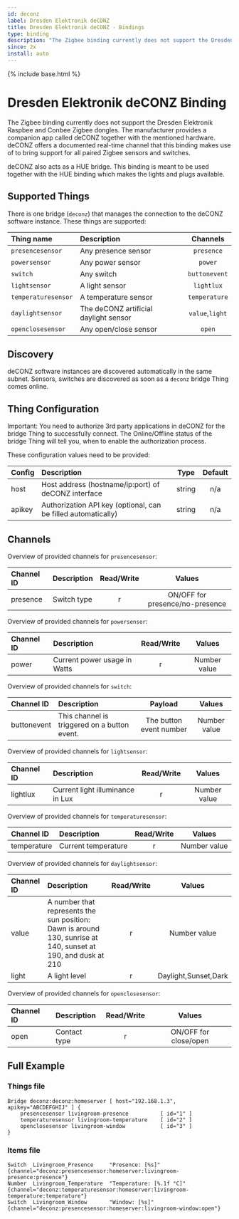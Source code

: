 ```yaml
---
id: deconz
label: Dresden Elektronik deCONZ
title: Dresden Elektronik deCONZ - Bindings
type: binding
description: "The Zigbee binding currently does not support the Dresden Elektronik Raspbee and Conbee Zigbee dongles."
since: 2x
install: auto
---
```


<!-- Attention authors: Do not edit directly. Please add your changes to the appropriate source repository -->

{% include base.html %}

# Dresden Elektronik deCONZ Binding

The Zigbee binding currently does not support the Dresden Elektronik Raspbee and Conbee Zigbee dongles.
The manufacturer provides a companion app called deCONZ together with the mentioned hardware. deCONZ
offers a documented real-time channel that this binding makes use of to bring support for all
paired Zigbee sensors and switches.

deCONZ also acts as a HUE bridge. This binding is meant to be used together with the HUE binding
which makes the lights and plugs available.

## Supported Things

There is one bridge (`deconz`) that manages the connection to the deCONZ software instance.
These things are supported:

| Thing name            | Description                     | Channels                    |
| :-------------------- |:--------------------------------|:---------------------------:|
| `presencesensor`    | Any presence sensor             | `presence`                 |
| `powersensor`       | Any power sensor                | `power`                    |
| `switch`             | Any switch                      | `buttonevent`             |
| `lightsensor`       | A light sensor                  | `lightlux`                 |
| `temperaturesensor`| A temperature sensor            | `temperature`              |
| `daylightsensor`    | The deCONZ artificial daylight sensor | `value`,`light`     |
| `openclosesensor`    | Any open/close sensor | `open`     |

## Discovery

deCONZ software instances are discovered automatically in the same subnet.
Sensors, switches are discovered as soon as a `deconz` bridge Thing comes online.

## Thing Configuration

Important: You need to authorize 3rd party applications in deCONZ for the bridge Thing to successfully connect.
The Online/Offline status of the bridge Thing will tell you, when to enable the authorization process.

These configuration values need to be provided:


| Config                | Description                                           | Type  | Default |
| :-------------------- |:------------------------------------------------------|:-----:|:-------:|
| host                  | Host address (hostname/ip:port) of deCONZ interface   |string | n/a     |
| apikey                | Authorization API key (optional, can be filled automatically) |string | n/a     |

## Channels

Overview of provided channels for `presencesensor`:

| Channel ID                |  Description                       | Read/Write | Values               |
| :------------------------ | :----------------------------------|:----------:|:--------------------:|
| presence                  | Switch type                        |r           | ON/OFF for presence/no-presence |

Overview of provided channels for `powersensor`:

| Channel ID                |  Description                       | Read/Write | Values               |
| :------------------------ | :----------------------------------|:----------:|:--------------------:|
| power                     | Current power usage in Watts       |r           | Number value         |

Overview of provided channels for `switch`:

| Channel ID                |  Description                       | Payload | Values               |
| :------------------------ | :----------------------------------|:----------:|:--------------------:|
| buttonevent | This channel is triggered on a button event. | The button event number | Number value         |

Overview of provided channels for `lightsensor`:

| Channel ID                |  Description                       | Read/Write | Values               |
| :------------------------ | :----------------------------------|:----------:|:--------------------:|
| lightlux                  | Current light illuminance in Lux   |r           | Number value         |

Overview of provided channels for `temperaturesensor`:

| Channel ID                |  Description                       | Read/Write | Values               |
| :------------------------ | :----------------------------------|:----------:|:--------------------:|
| temperature               | Current temperature                |r           | Number value         |

Overview of provided channels for `daylightsensor`:

| Channel ID                |  Description                       | Read/Write | Values               |
| :------------------------ | :----------------------------------|:----------:|:--------------------:|
| value                     |A number that represents the sun position: Dawn is around 130, sunrise at 140, sunset at 190, and dusk at 210   |r| Number value             |
| light                     |A light level                       |r           | Daylight,Sunset,Dark |

Overview of provided channels for `openclosesensor`:

| Channel ID                |  Description                       | Read/Write | Values               |
| :------------------------ | :----------------------------------|:----------:|:--------------------:|
| open                  | Contact type                        |r           | ON/OFF for close/open |

## Full Example

### Things file ###

```
Bridge deconz:deconz:homeserver [ host="192.168.1.3", apikey="ABCDEFGHIJ" ] {
    presencesensor livingroom-presence          [ id="1" ]
    temperaturesensor livingroom-temperature    [ id="2" ]
    openclosesensor livingroom-window           [ id="3" ]
}
```

### Items file ###

```
Switch  Livingroom_Presence     "Presence: [%s]"          {channel="deconz:presencesensor:homeserver:livingroom-presence:presence"}
Number  Livingroom_Temperature  "Temperature: [%.1f °C]"  {channel="deconz:temperaturesensor:homeserver:livingroom-temperature:temperature"}
Switch  Livingroom_Window       "Window: [%s]"            {channel="deconz:presencesensor:homeserver:livingroom-window:open"}

```


